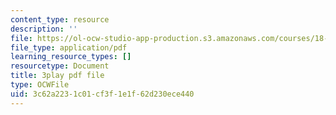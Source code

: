 ```yaml
---
content_type: resource
description: ''
file: https://ol-ocw-studio-app-production.s3.amazonaws.com/courses/18-086-mathematical-methods-for-engineers-ii-spring-2006/3c62a2231c01cf3f1e1f62d230ece440_HHwDX-3IPT0.pdf
file_type: application/pdf
learning_resource_types: []
resourcetype: Document
title: 3play pdf file
type: OCWFile
uid: 3c62a223-1c01-cf3f-1e1f-62d230ece440
---
```

